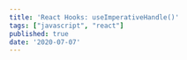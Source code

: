 ```yaml
---
title: 'React Hooks: useImperativeHandle()'
tags: ["javascript", "react"]
published: true
date: '2020-07-07'
---
```


